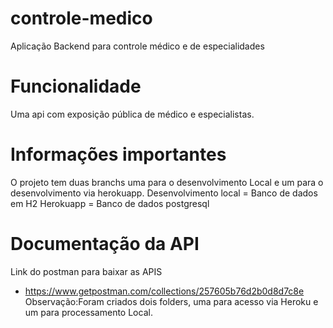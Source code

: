 # controle-medico
 Aplicação Backend para controle médico e de especialidades
 
 # Funcionalidade
 Uma api com exposição pública de médico e especialistas.
 
 # Informações importantes
 O projeto tem duas branchs uma para o desenvolvimento Local e um para o desenvolvimento via herokuapp.
 Desenvolvimento local = Banco de dados em H2
 Herokuapp = Banco de dados postgresql
 
 # Documentação da API 
 Link do postman para baixar as APIS
  - https://www.getpostman.com/collections/257605b76d2b0d8d7c8e
 Observação:Foram criados dois folders, uma para acesso via Heroku e um para processamento Local.
